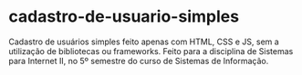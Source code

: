 # cadastro-de-usuario-simples
Cadastro de usuários simples feito apenas com HTML, CSS e JS, sem a utilização de bibliotecas ou frameworks. Feito para a disciplina de Sistemas para Internet II, no 5º semestre do curso de Sistemas de Informação.

